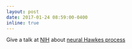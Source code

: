 ```yaml
---
layout: post
date: 2017-01-24 08:59:00-0400
inline: true
---
```


Give a talk at [NIH](https://www.nih.gov/) about [neural Hawkes process](https://arxiv.org/abs/1612.09328)
